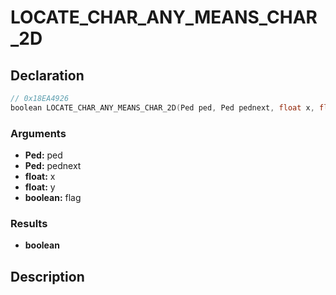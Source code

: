 # LOCATE_CHAR_ANY_MEANS_CHAR_2D

## Declaration
```cpp
// 0x18EA4926
boolean LOCATE_CHAR_ANY_MEANS_CHAR_2D(Ped ped, Ped pednext, float x, float y, boolean flag);
```

### Arguments
- **Ped:** ped
- **Ped:** pednext
- **float:** x
- **float:** y
- **boolean:** flag

### Results
- **boolean**

## Description

